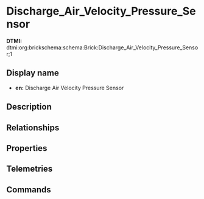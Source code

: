 # Discharge_Air_Velocity_Pressure_Sensor
**DTMI:** dtmi:org:brickschema:schema:Brick:Discharge_Air_Velocity_Pressure_Sensor;1
## Display name
- **en:** Discharge Air Velocity Pressure Sensor
## Description
## Relationships
## Properties
## Telemetries
## Commands
